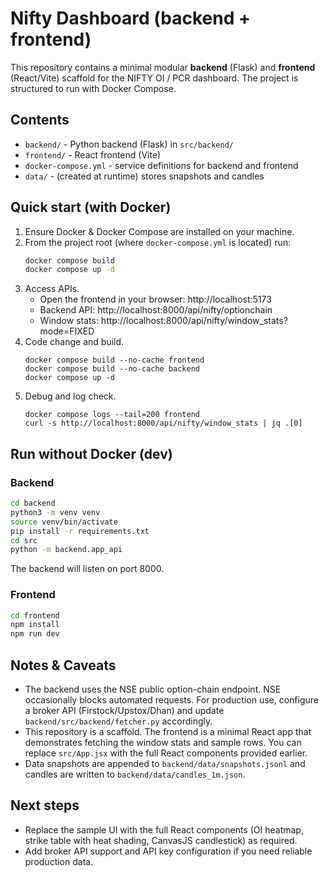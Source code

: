 # Nifty Dashboard (backend + frontend)

This repository contains a minimal modular **backend** (Flask) and **frontend** (React/Vite)
scaffold for the NIFTY OI / PCR dashboard. The project is structured to run with Docker Compose.

## Contents
- `backend/` - Python backend (Flask) in `src/backend/`
- `frontend/` - React frontend (Vite)
- `docker-compose.yml` - service definitions for backend and frontend
- `data/` - (created at runtime) stores snapshots and candles

## Quick start (with Docker)
1. Ensure Docker & Docker Compose are installed on your machine.
2. From the project root (where `docker-compose.yml` is located) run:
   ```bash
   docker compose build
   docker compose up -d
   ```
3. Access APIs.
   - Open the frontend in your browser: http://localhost:5173
   - Backend API: http://localhost:8000/api/nifty/optionchain
   - Window stats: http://localhost:8000/api/nifty/window_stats?mode=FIXED
4. Code change and build.
   ```
   docker compose build --no-cache frontend
   docker compose build --no-cache backend
   docker compose up -d
   ```
5. Debug and log check.
   ```
   docker compose logs --tail=200 frontend
   curl -s http://localhost:8000/api/nifty/window_stats | jq .[0]
   ```

## Run without Docker (dev)
### Backend
```bash
cd backend
python3 -m venv venv
source venv/bin/activate
pip install -r requirements.txt
cd src
python -m backend.app_api
```
The backend will listen on port 8000.

### Frontend
```bash
cd frontend
npm install
npm run dev
```

## Notes & Caveats
- The backend uses the NSE public option-chain endpoint. NSE occasionally blocks automated requests. For production use, configure a broker API (Firstock/Upstox/Dhan) and update `backend/src/backend/fetcher.py` accordingly.
- This repository is a scaffold. The frontend is a minimal React app that demonstrates fetching the window stats and sample rows. You can replace `src/App.jsx` with the full React components provided earlier.
- Data snapshots are appended to `backend/data/snapshots.jsonl` and candles are written to `backend/data/candles_1m.json`.

## Next steps
- Replace the sample UI with the full React components (OI heatmap, strike table with heat shading, CanvasJS candlestick) as required.
- Add broker API support and API key configuration if you need reliable production data.

